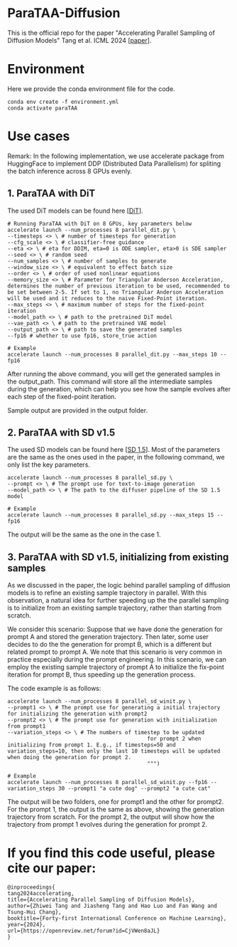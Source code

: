 # ParaTAA-Diffusion
This is the official repo for the paper "Accelerating Parallel Sampling of Diffusion Models" Tang et al. ICML 2024 \[[paper](https://openreview.net/forum?id=CjVWen8aJL)\].

# Environment
Here we provide the conda environment file for the code.
```
conda env create -f environment.yml
conda activate paraTAA
```

# Use cases
Remark: In the following implementation, we use accelerate package from HuggingFace to implement DDP (Distributed Data Parallelism) for spliting the batch inference across 8 GPUs evenly.

## 1. ParaTAA with DiT
The used DiT models can be found here \[[DiT](https://github.com/facebookresearch/DiT)\].
```
# Running ParaTAA with DiT on 8 GPUs, key parameters below
accelerate launch --num_processes 8 parallel_dit.py \
--timesteps <> \ # number of timesteps for generation
--cfg_scale <> \ # classifier-free guidance
--eta <> \ # eta for DDIM, eta=0 is ODE sampler, eta>0 is SDE sampler
--seed <> \ # random seed
--num_samples <> \ # number of samples to generate 
--window_size <> \ # equivalent to effect batch size
--order <> \ # order of used nonlinear equations
--memory_size <> \ # Parameter for Triangular Anderson Acceleration, determines the number of previous iteration to be used, recommended to be set between 2-5. If set to 1, no Triangular Anderson Acceleration will be used and it reduces to the naive Fixed-Point iteration.
--max_steps <> \ # maximum number of steps for the fixed-point iteration
--model_path <> \ # path to the pretrained DiT model
--vae_path <> \ # path to the pretrained VAE model
--output_path <> \ # path to save the generated samples
--fp16 # whether to use fp16, store_true action

# Example
accelerate launch --num_processes 8 parallel_dit.py --max_steps 10 --fp16
```
After running the above command, you will get the generated samples in the output_path. This command will store all the intermediate samples during the generation, which can help you see how the sample evolves after each step of the fixed-point iteration.

Sample output are provided in the output folder.


## 2. ParaTAA with SD v1.5
The used SD models can be found here \[[SD 1.5](https://huggingface.co/runwayml/stable-diffusion-v1-5)\]. Most of the parameters are the same as the ones used in the paper, in the following command, we only list the key parameters.
```
accelerate launch --num_processes 8 parallel_sd.py \
--prompt <> \ # The prompt use for text-to-image generation
--model_path <> \ # The path to the diffuser pipeline of the SD 1.5 model

# Example
accelerate launch --num_processes 8 parallel_sd.py --max_steps 15 --fp16
```
The output will be the same as the one in the case 1.

## 3. ParaTAA with SD v1.5, initializing from existing samples
As we discussed in the paper, the logic behind parallel sampling of diffusion models is to refine an existing sample trajectory in parallel. With this observation, a natural idea for further speeding up the the parallel sampling is to initialize from an existing sample trajectory, rather than starting from scratch. 

We consider this scenario: Suppose that we have done the generation for prompt A and stored the generation trajectory. Then later, some user decides to do the the generation for prompt B, which is a different but related prompt to prompt A. We note that this scenario is very common in practice especially during the prompt engineering. In this scenario, we can employ the existing sample trajectory of prompt A to initialize the fix-point iteration for prompt B, thus speeding up the generation process.

The code example is as follows:
```
accelerate launch --num_processes 8 parallel_sd_winit.py \
--prompt1 <> \ # The prompt use for generating a initial trajectory for initializing the generation with prompt2
--prompt2 <> \ # The prompt use for generation with initialization from prompt1
--variation_steps <> \ # The numbers of timestep to be updated
                                            for prompt 2 when initializing from prompt 1. E.g., if timesteps=50 and variation_steps=10, then only the last 10 timesteps will be updated when doing the generation for prompt 2.
                                            """)

# Example
accelerate launch --num_processes 8 parallel_sd_winit.py --fp16 --variation_steps 30 --prompt1 "a cute dog" --prompt2 "a cute cat"
```
The output will be two folders, one for prompt1 and the other for prompt2. For the prompt 1, the output is the same as above, showing the generation trajectory from scratch. For the prompt 2, the output will show how the trajectory from prompt 1 evolves during the generation for prompt 2.


# If you find this code useful, please cite our paper:

```
@inproceedings{
tang2024accelerating,
title={Accelerating Parallel Sampling of Diffusion Models},
author={Zhiwei Tang and Jiasheng Tang and Hao Luo and Fan Wang and Tsung-Hui Chang},
booktitle={Forty-first International Conference on Machine Learning},
year={2024},
url={https://openreview.net/forum?id=CjVWen8aJL}
}
```